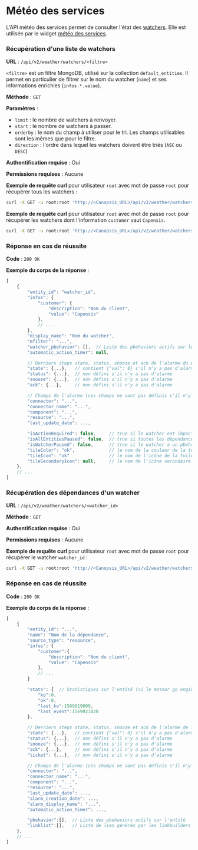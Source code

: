 # Météo des services

L'API météo des services permet de consulter l'état des
[watchers](../../guide-administration/moteurs/moteur-watcher.md). Elle est utilisée par le widget [météo des services](../../guide-utilisation/interface/widgets/index.md#meteo-de-services).

### Récupération d'une liste de watchers

**URL** : `/api/v2/weather/watchers/<filtre>`

`<filtre>` est un filtre MongoDB, utilisé sur la collection `default_entities`. Il permet en particulier de filtrer sur le nom du watcher (`name`) et ses informations enrichies (`infos.*.value`).

**Méthode** : `GET`

**Paramètres** :

 - `limit` : le nombre de watchers à renvoyer.
 - `start` : le nombre de watchers à passer.
 - `orderby` : le nom du champ à utiliser pour le tri. Les champs utilisables
   sont les mêmes que pour le filtre.
 - `direction` : l'ordre dans lequel les watchers doivent être triés (`ASC` ou
   `DESC`)

**Authentification requise** : Oui

**Permissions requises** : Aucune

**Exemple de requête curl** pour utilisateur `root` avec mot de passe `root` pour récupérer tous les watchers :

```sh
curl -X GET -u root:root 'http://<Canopsis_URL>/api/v2/weather/watchers/\{\}'
```

**Exemple de requête curl** pour utilisateur `root` avec mot de passe `root` pour récupérer les watchers dont l'information `customer` vaut `Capensis`.

```sh
curl -X GET -u root:root 'http://<Canopsis_URL>/api/v2/weather/watchers/\{"infos.customer.value":"Capensis"\}'
```

### Réponse en cas de réussite

**Code** : `200 OK`

**Exemple du corps de la réponse** :

```javascript
[
    {
        "entity_id": "watcher_id",
        "infos": {
            "customer": {
                "description": "Nom du client",
                "value": "Capensis"
            },
            // ...
        },
        "display_name": "Nom du watcher",
        "mfilter": "...",
        "watcher_pbehavior": [],  // Liste des pbehaviors actifs sur le watcher
        "automatic_action_timer": null,

        // Derniers steps state, status, snooze et ack de l'alarme du watcher
        "state": {...},   // contient {"val": 0} s'il n'y a pas d'alarme
        "status": {...},  // non défini s'il n'y a pas d'alarme
        "snooze": {...},  // non défini s'il n'y a pas d'alarme
        "ack": {...},     // non défini s'il n'y a pas d'alarme

        // Champs de l'alarme (ces champs ne sont pas définis s'il n'y a pas d'alarme)
        "connector": "...",
        "connector_name": "...",
        "component": "...",
        "resource": "...",
        "last_update_date": ...,

        "isActionRequired": false,     // true si le watcher est impacté par une alarme non-acquittée
        "isAllEntitiesPaused": false,  // true si toutes les dépendances ont un pbehavior actif
        "isWatcherPaused": false,      // true si le watcher a un pbehavior actif
        "tileColor": "ok",             // le nom de la couleur de la tuile : pause, ok, minor, major ou critical
        "tileIcon": "ok"               // le nom de l'icône de la tuile : pause, maintenance, unmonitored, ok, minor, major ou critical
        "tileSecondaryIcon": null,     // le nom de l'icône secondaire de la tuile : pause, maintenance ou unmonitored
    },
    // ...
]
```

### Récupération des dépendances d'un watcher

**URL** : `/api/v2/weather/watchers/<watcher_id>`

**Méthode** : `GET`

**Authentification requise** : Oui

**Permissions requises** : Aucune

**Exemple de requête curl** pour utilisateur `root` avec mot de passe `root` pour récupérer le watcher `watcher_id` :

```sh
curl -X GET -u root:root 'http://<Canopsis_URL>/api/v2/weather/watchers/watcher_id'
```

### Réponse en cas de réussite

**Code** : `200 OK`

**Exemple du corps de la réponse** :

```javascript
[
    {
        "entity_id": "...",
        "name": "Nom de la dépendance",
        "source_type": "resource",
        "infos": {
            "customer":{
                "description": "Nom du client",
                "value": "Capensis"
            },
            // ...
        }

        "stats": {  // Statistiques sur l'entité (si le moteur go engine-stat est activé)
            "ko":0,
            "ok":0,
            "last_ko":1569919009,
            "last_event":1569923420
        },

        // Derniers steps state, status, snooze et ack de l'alarme de la dépendance
        "state": {...},   // contient {"val": 0} s'il n'y a pas d'alarme
        "status": {...},  // non défini s'il n'y a pas d'alarme
        "snooze": {...},  // non défini s'il n'y a pas d'alarme
        "ack": {...},     // non défini s'il n'y a pas d'alarme
        "ticket": {...},  // non défini s'il n'y a pas d'alarme

        // Champs de l'alarme (ces champs ne sont pas définis s'il n'y a pas d'alarme)
        "connector": "...",
        "connector_name": "...",
        "component": "...",
        "resource": "...",
        "last_update_date": ...,
        "alarm_creation_date": ...,
        "alarm_display_name": "...",
        "automatic_action_timer": ...,

        "pbehavior":[],  // Liste des pbehaviors actifs sur l'entité
        "linklist":[],   // Liste de lien générés par les linkbuilders
    },
    // ...
]
```
